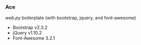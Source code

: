 ### Ace
_web.py_ boilerplate (with bootstrap, jquery, and font-awesome)

* Bootstrap v2.3.2
* jQuery v1.10.2
* Font-Awesome 3.2.1